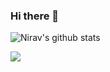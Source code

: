 ### Hi there 👋

![Nirav's github stats](https://github-readme-stats.vercel.app/api?username=nirav-raval&theme=dark&show_icons=true&hide_rank=true)<br/>

![](https://komarev.com/ghpvc/?username=nirav-raval)
